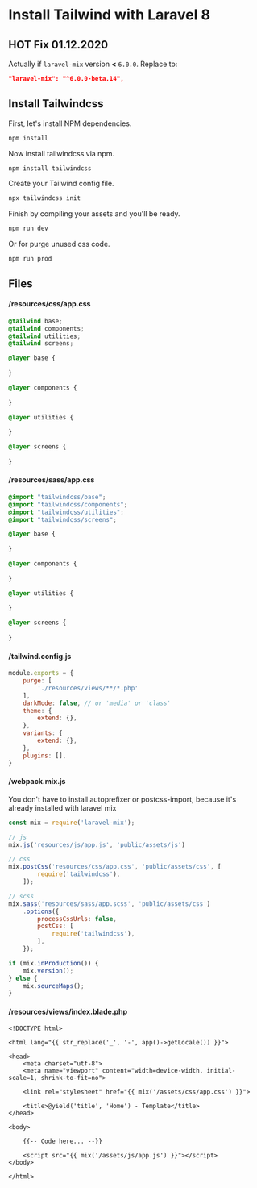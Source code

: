 
# Install Tailwind with Laravel 8

## HOT Fix 01.12.2020 
Actually if `laravel-mix` version **<** `6.0.0`.
Replace to:
```json
"laravel-mix": "^6.0.0-beta.14",
```

## Install Tailwindcss
First, let's install NPM dependencies.
```bash
npm install
```

Now install tailwindcss via npm.
```bash
npm install tailwindcss
```

Create your Tailwind config file.
```bash
npx tailwindcss init
```

Finish by compiling your assets and you'll be ready.
```bash
npm run dev
```

Or for purge unused css code.
```
npm run prod
```

## Files

#### /resources/css/app.css
```css
@tailwind base;
@tailwind components;
@tailwind utilities;
@tailwind screens;

@layer base {
    
}

@layer components {
    
}

@layer utilities {
    
}

@layer screens {
    
}
```

#### /resources/sass/app.css
```css
@import "tailwindcss/base";
@import "tailwindcss/components";
@import "tailwindcss/utilities";
@import "tailwindcss/screens";

@layer base {
    
}

@layer components {
    
}

@layer utilities {
    
}

@layer screens {
    
}
```

#### /tailwind.config.js
```javascript
module.exports = {
    purge: [
        './resources/views/**/*.php'
    ],
    darkMode: false, // or 'media' or 'class'
    theme: {
        extend: {},
    },
    variants: {
        extend: {},
    },
    plugins: [],
}
```

#### /webpack.mix.js
You don't have to install autoprefixer or postcss-import, because it's already installed with laravel mix
```javascript
const mix = require('laravel-mix');

// js
mix.js('resources/js/app.js', 'public/assets/js')

// css
mix.postCss('resources/css/app.css', 'public/assets/css', [
        require('tailwindcss'),
    ]);

// scss
mix.sass('resources/sass/app.scss', 'public/assets/css')
    .options({
        processCssUrls: false,
        postCss: [
            require('tailwindcss'),
        ],
    });

if (mix.inProduction()) {
    mix.version();
} else {
    mix.sourceMaps();
}

```

#### /resources/views/index.blade.php
```blade
<!DOCTYPE html>

<html lang="{{ str_replace('_', '-', app()->getLocale()) }}">

<head>
    <meta charset="utf-8">
    <meta name="viewport" content="width=device-width, initial-scale=1, shrink-to-fit=no">

    <link rel="stylesheet" href="{{ mix('/assets/css/app.css') }}">

    <title>@yield('title', 'Home') - Template</title>
</head>
    
<body>
        
    {{-- Code here... --}}
   
    <script src="{{ mix('/assets/js/app.js') }}"></script>
</body>

</html>
```
